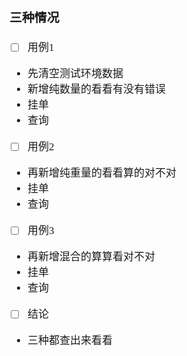 <span  style="font-family: Simsun,serif; font-size: 17px; ">

### 三种情况

- [ ] 用例1
- 先清空测试环境数据
- 新增纯数量的看看有没有错误
- 挂单
- 查询
- [ ] 用例2
- 再新增纯重量的看看算的对不对
- 挂单
- 查询
- [ ] 用例3
- 再新增混合的算算看对不对
- 挂单
- 查询
- [ ] 结论
- 三种都查出来看看

</span>